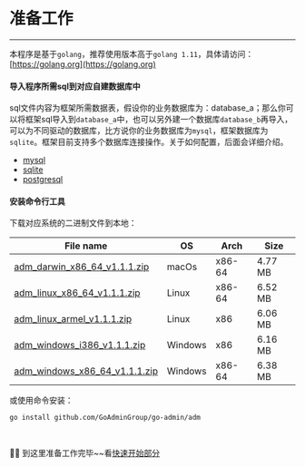 # 准备工作
---

本程序是基于```golang```，推荐使用版本高于```golang 1.11```，具体请访问：[https://golang.org](https://golang.org)

#### 导入程序所需sql到对应<strong>自建数据库</strong>中

sql文件内容为框架所需数据表，假设你的业务数据库为：database_a；那么你可以将框架sql导入到```database_a```中，也可以另外建一个数据库```database_b```再导入，可以为不同驱动的数据库，比方说你的业务数据库为```mysql```，框架数据库为```sqlite```。框架目前支持多个数据库连接操作。关于如何配置，后面会详细介绍。

- [mysql](https://raw.githubusercontent.com/GoAdminGroup/go-admin/master/data/admin.sql)
- [sqlite](https://raw.githubusercontent.com/GoAdminGroup/go-admin/master/data/admin.db)
- [postgresql](https://raw.githubusercontent.com/GoAdminGroup/go-admin/master/data/admin.pgsql)

#### 安装命令行工具

下载对应系统的二进制文件到本地：

|  File name   | OS  | Arch  | Size  |
|  ----  | ----  | ----  |----  |
| [adm_darwin_x86_64_v1.1.1.zip](http://file.go-admin.cn/go_admin/cli/v1_1_1/adm_darwin_x86_64_v1.1.1.zip)  | macOs | x86-64 | 4.77 MB
| [adm_linux_x86_64_v1.1.1.zip](http://file.go-admin.cn/go_admin/cli/v1_1_1/adm_linux_x86_64_v1.1.1.zip)  | Linux | x86-64   | 6.52 MB
| [adm_linux_armel_v1.1.1.zip](http://file.go-admin.cn/go_admin/cli/v1_1_1/adm_linux_armel_v1.1.1.zip)  | Linux | x86   | 6.06 MB
| [adm_windows_i386_v1.1.1.zip](http://file.go-admin.cn/go_admin/cli/v1_1_1/adm_windows_i386_v1.1.1.zip)  | Windows | x86  |6.16 MB
| [adm_windows_x86_64_v1.1.1.zip](http://file.go-admin.cn/go_admin/cli/v1_1_1/adm_windows_x86_64_v1.1.1.zip)  | Windows | x86-64   |6.38 MB



或使用命令安装：

```
go install github.com/GoAdminGroup/go-admin/adm
```

<br>

🍺🍺 到这里准备工作完毕~~看[快速开始部分](quick_start)